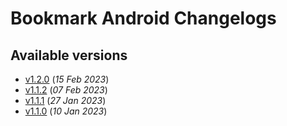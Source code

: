 # Bookmark Android Changelogs

## Available versions

* [v1.2.0](releases/1.2.0/index.md) (_15 Feb 2023_)
* [v1.1.2](releases/1.1.2/index.md) (_07 Feb 2023_)
* [v1.1.1](releases/1.1.1/index.md) (_27 Jan 2023_)
* [v1.1.0](releases/1.1.0/index.md) (_10 Jan 2023_)
